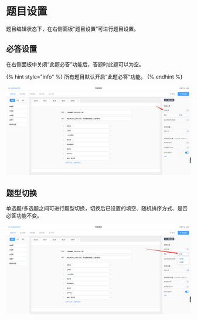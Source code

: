 # 题目设置

题目编辑状态下，在右侧面板“题目设置”可进行题目设置。

## 必答设置

在右侧面板中关闭“此题必答”功能后，答题时此题可以为空。

{% hint style="info" %}
所有题目默认开启“此题必答”功能。
{% endhint %}

![&#x201C;&#x6B64;&#x9898;&#x5FC5;&#x7B54;&#x201D;&#x529F;&#x80FD;](../../.gitbook/assets/image%20%2858%29.png)

## 题型切换

单选题/多选题之间可进行题型切换，切换后已设置的填空、随机排序方式、是否必答功能不变。

![&#x9898;&#x578B;&#x5207;&#x6362;](../../.gitbook/assets/image%20%2892%29.png)

